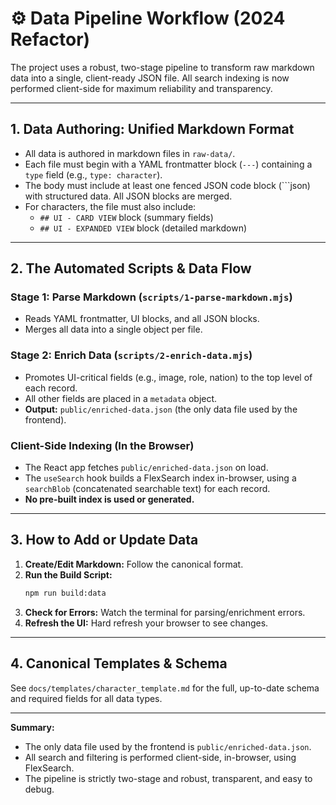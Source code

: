 # ⚙️ Data Pipeline Workflow (2024 Refactor)

The project uses a robust, two-stage pipeline to transform raw markdown data into a single, client-ready JSON file. All search indexing is now performed client-side for maximum reliability and transparency.

---

## 1. Data Authoring: Unified Markdown Format

- All data is authored in markdown files in `raw-data/`.
- Each file must begin with a YAML frontmatter block (`---`) containing a `type` field (e.g., `type: character`).
- The body must include at least one fenced JSON code block (```json) with structured data. All JSON blocks are merged.
- For characters, the file must also include:
  - `## UI - CARD VIEW` block (summary fields)
  - `## UI - EXPANDED VIEW` block (detailed markdown)

---

## 2. The Automated Scripts & Data Flow

### Stage 1: Parse Markdown (`scripts/1-parse-markdown.mjs`)
- Reads YAML frontmatter, UI blocks, and all JSON blocks.
- Merges all data into a single object per file.

### Stage 2: Enrich Data (`scripts/2-enrich-data.mjs`)
- Promotes UI-critical fields (e.g., image, role, nation) to the top level of each record.
- All other fields are placed in a `metadata` object.
- **Output:** `public/enriched-data.json` (the only data file used by the frontend).

### Client-Side Indexing (In the Browser)
- The React app fetches `public/enriched-data.json` on load.
- The `useSearch` hook builds a FlexSearch index in-browser, using a `searchBlob` (concatenated searchable text) for each record.
- **No pre-built index is used or generated.**

---

## 3. How to Add or Update Data

1. **Create/Edit Markdown:** Follow the canonical format.
2. **Run the Build Script:**
   ```bash
   npm run build:data
   ```
3. **Check for Errors:** Watch the terminal for parsing/enrichment errors.
4. **Refresh the UI:** Hard refresh your browser to see changes.

---

## 4. Canonical Templates & Schema

See `docs/templates/character_template.md` for the full, up-to-date schema and required fields for all data types.

---

**Summary:**
- The only data file used by the frontend is `public/enriched-data.json`.
- All search and filtering is performed client-side, in-browser, using FlexSearch.
- The pipeline is strictly two-stage and robust, transparent, and easy to debug.
